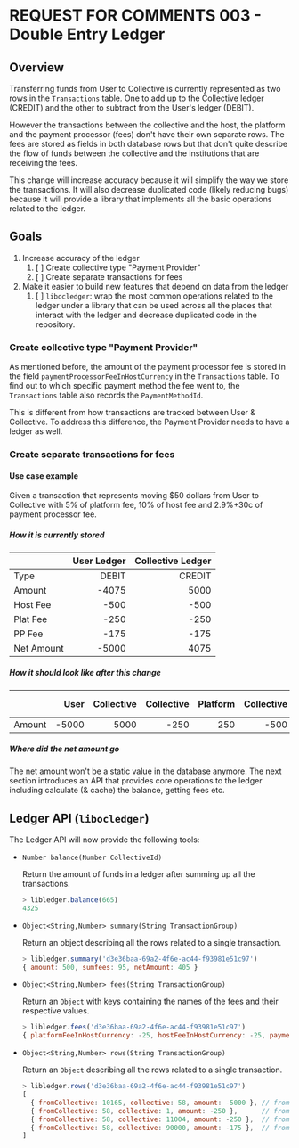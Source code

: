 # REQUEST FOR COMMENTS 003 - Double Entry Ledger


## Overview

Transferring funds from User to Collective is currently represented as
two rows in the `Transactions` table. One to add up to the Collective
ledger (CREDIT) and the other to subtract from the User's ledger
(DEBIT).

However the transactions between the collective and the host, the
platform and the payment processor (fees) don't have their own
separate rows. The fees are stored as fields in both database rows but
that don't quite describe the flow of funds between the collective and
the institutions that are receiving the fees.

This change will increase accuracy because it will simplify the way we
store the transactions. It will also decrease duplicated code (likely
reducing bugs) because it will provide a library that implements all
the basic operations related to the ledger.

## Goals

1. Increase accuracy of the ledger
   1. [ ] Create collective type "Payment Provider"
   2. [ ] Create separate transactions for fees
2. Make it easier to build new features that depend on data from the
   ledger
   1. [ ] `libocledger`: wrap the most common operations related to
           the ledger under a library that can be used across all the
           places that interact with the ledger and decrease
           duplicated code in the repository.

### Create collective type "Payment Provider"

As mentioned before, the amount of the payment processor fee is stored
in the field `paymentProcessorFeeInHostCurrency` in the `Transactions`
table. To find out to which specific payment method the fee went to,
the `Transactions` table also records the `PaymentMethodId`.

This is different from how transactions are tracked between User &
Collective. To address this difference, the Payment Provider needs to
have a ledger as well.

### Create separate transactions for fees

#### Use case example

Given a transaction that represents moving $50 dollars from User to
Collective with 5% of platform fee, 10% of host fee and 2.9%+30c of
payment processor fee.

##### How it is currently stored
|            | User Ledger | Collective Ledger |
|------------|------------:|------------------:|
| Type       |       DEBIT |            CREDIT |
| Amount     |       -4075 |              5000 |
| Host Fee   |        -500 |              -500 |
| Plat Fee   |        -250 |              -250 |
| PP Fee     |        -175 |              -175 |
| Net Amount |       -5000 |              4075 |

##### How it should look like after this change

|        |  User | Collective | Collective | Platform | Collective | Host | Collective | Payment Provider |
|--------|------:|-----------:|-----------:|---------:|-----------:|-----:|-----------:|-----------------:|
| Amount | -5000 |       5000 |       -250 |      250 |       -500 |  500 |       -175 |              175 |

##### Where did the net amount go

The net amount won't be a static value in the database anymore. The
next section introduces an API that provides core operations to the
ledger including calculate (& cache) the balance, getting fees etc.

## Ledger API (`libocledger`)

The Ledger API will now provide the following tools:

 * `Number balance(Number CollectiveId)`

   Return the amount of funds in a ledger after summing up all the
   transactions.

   ```javascript
   > libledger.balance(665)
   4325
   ```

 * `Object<String,Number> summary(String TransactionGroup)`

   Return an object describing all the rows related to a single
   transaction.

   ```javascript
   > libledger.summary('d3e36baa-69a2-4f6e-ac44-f93981e51c97')
   { amount: 500, sumfees: 95, netAmount: 405 }
   ```

 * `Object<String,Number> fees(String TransactionGroup)`
 
   Return an `Object` with keys containing the names of the fees and
   their respective values.

   ```javascript
   > libledger.fees('d3e36baa-69a2-4f6e-ac44-f93981e51c97')
   { platformFeeInHostCurrency: -25, hostFeeInHostCurrency: -25, paymentProcessorFeeInHostCurrency: -45 }
   ```

 * `Object<String,Number> rows(String TransactionGroup)`

   Return an `Object` describing all the rows related to a single
   transaction.

   ```javascript
   > libledger.rows('d3e36baa-69a2-4f6e-ac44-f93981e51c97')
   [
     { fromCollective: 10165, collective: 58, amount: -5000 }, // from User to Collective
     { fromCollective: 58, collective: 1, amount: -250 },      // from Collective to Platform
     { fromCollective: 58, collective: 11004, amount: -250 },  // from Collective to Host
     { fromCollective: 58, collective: 90000, amount: -175 },  // from Collective to Payment Provider
   ]
   ```
